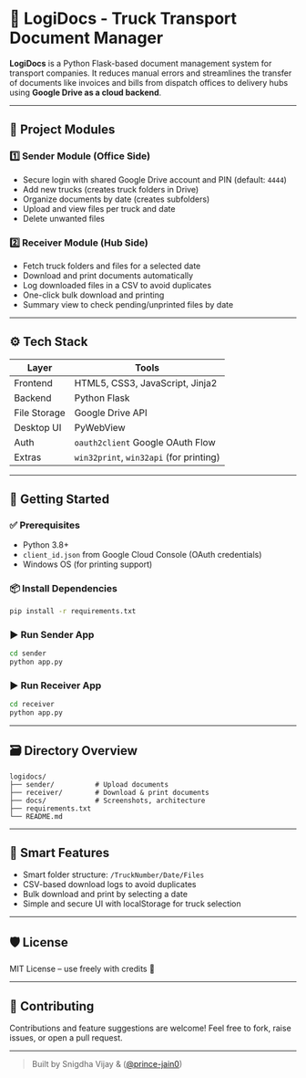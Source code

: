 
# 🚛 LogiDocs - Truck Transport Document Manager

**LogiDocs** is a Python Flask-based document management system for transport companies. It reduces manual errors and streamlines the transfer of documents like invoices and bills from dispatch offices to delivery hubs using **Google Drive as a cloud backend**.

---

## 📌 Project Modules

### 1️⃣ Sender Module (Office Side)
- Secure login with shared Google Drive account and PIN (default: `4444`)
- Add new trucks (creates truck folders in Drive)
- Organize documents by date (creates subfolders)
- Upload and view files per truck and date
- Delete unwanted files

### 2️⃣ Receiver Module (Hub Side)
- Fetch truck folders and files for a selected date
- Download and print documents automatically
- Log downloaded files in a CSV to avoid duplicates
- One-click bulk download and printing
- Summary view to check pending/unprinted files by date

---

## ⚙️ Tech Stack

| Layer        | Tools                             |
|--------------|-----------------------------------|
| Frontend     | HTML5, CSS3, JavaScript, Jinja2   |
| Backend      | Python Flask                      |
| File Storage | Google Drive API                  |
| Desktop UI   | PyWebView                         |
| Auth         | `oauth2client` Google OAuth Flow  |
| Extras       | `win32print`, `win32api` (for printing) |

---

## 🚀 Getting Started

### ✅ Prerequisites

- Python 3.8+
- `client_id.json` from Google Cloud Console (OAuth credentials)
- Windows OS (for printing support)

### 📦 Install Dependencies

```bash
pip install -r requirements.txt
```

### ▶️ Run Sender App

```bash
cd sender
python app.py
```

### ▶️ Run Receiver App

```bash
cd receiver
python app.py
```

---

## 🗃️ Directory Overview

```
logidocs/
├── sender/          # Upload documents
├── receiver/        # Download & print documents
├── docs/            # Screenshots, architecture
├── requirements.txt
└── README.md
```
---

## 🧠 Smart Features

- Smart folder structure: `/TruckNumber/Date/Files`
- CSV-based download logs to avoid duplicates
- Bulk download and print by selecting a date
- Simple and secure UI with localStorage for truck selection

---

## 🛡️ License

MIT License – use freely with credits 💙

---

## 🤝 Contributing

Contributions and feature suggestions are welcome! Feel free to fork, raise issues, or open a pull request.

---

> Built by Snigdha Vijay & ([@prince-jain0](https://github.com/prince-jain0))

